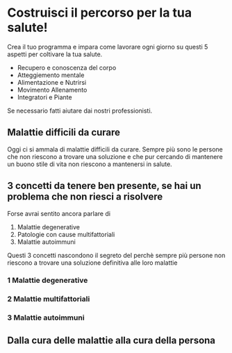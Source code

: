 # Costruisci il percorso per la tua salute! 

Crea il tuo programma  e impara come lavorare ogni giorno su questi 5 aspetti per coltivare la tua salute.

 - Recupero e conoscenza del corpo
 - Atteggiemento mentale
 - Alimentazione e Nutrirsi
 - Movimento Allenamento
 - Integratori e Piante

Se necessario fatti aiutare dai nostri professionisti.

## Malattie difficili da curare

Oggi ci si ammala di malattie difficili da curare. Sempre più sono le persone che non riescono a trovare una soluzione e che pur cercando di mantenere un buono stile di vita non riescono a mantenersi in salute.

## 3 concetti da tenere ben presente, se hai un problema che non riesci a risolvere

Forse avrai sentito ancora parlare di 

 1. Malattie degenerative
 2. Patologie con cause multifattoriali
 3. Malattie autoimmuni

Questi 3 concetti nascondono il segreto del perchè sempre più persone non riescono a trovare una soluzione definitiva alle loro malattie

### 1 Malattie degenerative

### 2 Malattie multifattoriali

### 3 Malattie autoimmuni



## Dalla cura delle malattie alla cura della persona



 
<!--stackedit_data:
eyJoaXN0b3J5IjpbLTMxODQwMDM4NCwtNjgzODYzMjc3LDIwMj
czNjEwODFdfQ==
-->